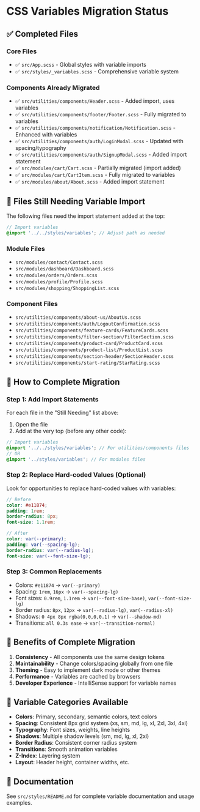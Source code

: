 # CSS Variables Migration Status

## ✅ **Completed Files**

### **Core Files**
- ✅ `src/App.scss` - Global styles with variable imports
- ✅ `src/styles/_variables.scss` - Comprehensive variable system

### **Components Already Migrated**
- ✅ `src/utilities/components/Header.scss` - Added import, uses variables
- ✅ `src/utilities/components/footer/Footer.scss` - Fully migrated to variables
- ✅ `src/utilities/components/notification/Notification.scss` - Enhanced with variables
- ✅ `src/utilities/components/auth/LoginModal.scss` - Updated with spacing/typography
- ✅ `src/utilities/components/auth/SignupModal.scss` - Added import statement
- ✅ `src/modules/cart/Cart.scss` - Partially migrated (import added)
- ✅ `src/modules/cart/CartItem.scss` - Fully migrated to variables
- ✅ `src/modules/about/About.scss` - Added import statement

## 🔄 **Files Still Needing Variable Import**

The following files need the import statement added at the top:
```scss
// Import variables
@import '../../styles/variables'; // Adjust path as needed
```

### **Module Files**
- `src/modules/contact/Contact.scss`
- `src/modules/dashboard/Dashboard.scss`
- `src/modules/orders/Orders.scss`
- `src/modules/profile/Profile.scss`
- `src/modules/shopping/ShoppingList.scss`

### **Component Files**
- `src/utilities/components/about-us/AboutUs.scss`
- `src/utilities/components/auth/LogoutConfirmation.scss`
- `src/utilities/components/feature-cards/FeatureCards.scss`
- `src/utilities/components/filter-section/FilterSection.scss`
- `src/utilities/components/product-card/ProductCard.scss`
- `src/utilities/components/product-list/ProductList.scss`
- `src/utilities/components/section-header/SectionHeader.scss`
- `src/utilities/components/start-rating/StarRating.scss`

## 📝 **How to Complete Migration**

### **Step 1: Add Import Statements**
For each file in the "Still Needing" list above:

1. Open the file
2. Add at the very top (before any other code):
```scss
// Import variables
@import '../../styles/variables'; // For utilities/components files
// OR
@import '../styles/variables'; // For modules files
```

### **Step 2: Replace Hard-coded Values (Optional)**
Look for opportunities to replace hard-coded values with variables:

```scss
// Before
color: #e11874;
padding: 1rem;
border-radius: 8px;
font-size: 1.1rem;

// After
color: var(--primary);
padding: var(--spacing-lg);
border-radius: var(--radius-lg);
font-size: var(--font-size-lg);
```

### **Step 3: Common Replacements**
- Colors: `#e11874` → `var(--primary)`
- Spacing: `1rem`, `16px` → `var(--spacing-lg)`
- Font sizes: `0.9rem`, `1.1rem` → `var(--font-size-base)`, `var(--font-size-lg)`
- Border radius: `8px`, `12px` → `var(--radius-lg)`, `var(--radius-xl)`
- Shadows: `0 4px 8px rgba(0,0,0,0.1)` → `var(--shadow-md)`
- Transitions: `all 0.3s ease` → `var(--transition-normal)`

## 🎯 **Benefits of Complete Migration**

1. **Consistency** - All components use the same design tokens
2. **Maintainability** - Change colors/spacing globally from one file
3. **Theming** - Easy to implement dark mode or other themes
4. **Performance** - Variables are cached by browsers
5. **Developer Experience** - IntelliSense support for variable names

## 🚀 **Variable Categories Available**

- **Colors**: Primary, secondary, semantic colors, text colors
- **Spacing**: Consistent 8px grid system (xs, sm, md, lg, xl, 2xl, 3xl, 4xl)
- **Typography**: Font sizes, weights, line heights
- **Shadows**: Multiple shadow levels (sm, md, lg, xl, 2xl)
- **Border Radius**: Consistent corner radius system
- **Transitions**: Smooth animation variables
- **Z-Index**: Layering system
- **Layout**: Header height, container widths, etc.

## 📖 **Documentation**
See `src/styles/README.md` for complete variable documentation and usage examples.
